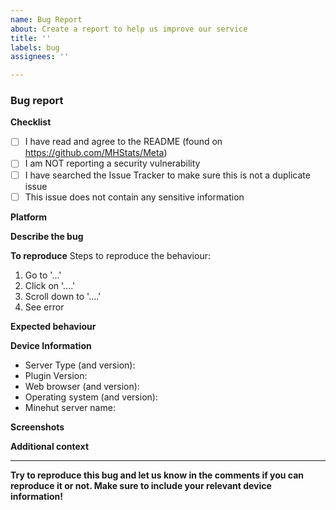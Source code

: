 ```yaml
---
name: Bug Report
about: Create a report to help us improve our service
title: ''
labels: bug
assignees: ''

---
```


### Bug report

**Checklist**
- [ ] I have read and agree to the README (found on https://github.com/MHStats/Meta)
- [ ] I am NOT reporting a security vulnerability
- [ ] I have searched the Issue Tracker to make sure this is not a duplicate issue
- [ ] This issue does not contain any sensitive information

**Platform**
<!-- Which platform does this bug occur on? Discord, Website or In-game?
If in-game: Java, Bedrock or both? -->

**Describe the bug**
<!-- A clear and concise description of what the bug is -->

**To reproduce**
Steps to reproduce the behaviour:
1. Go to '...'
2. Click on '....'
3. Scroll down to '....'
4. See error

**Expected behaviour**
<!-- A clear and concise description of what you expected to happen -->

**Device Information**
<!-- Provide the following applicable information -->
- Server Type (and version): 
- Plugin Version:
- Web browser (and version): 
- Operating system (and version): 
- Minehut server name: 

**Screenshots**
<!-- 
If applicable, add screenshots, short videos/GIFs to help explain your problem 
You can leave this blank -->

**Additional context**
<!-- Add any other context about the problem here
You can leave this blank -->

---
**Try to reproduce this bug and let us know in the comments if you can reproduce it or not. Make sure to include your relevant device information!**
